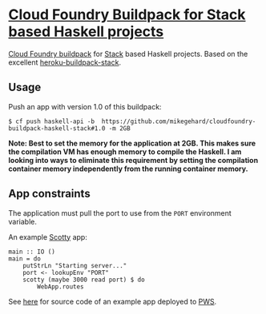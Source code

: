 # [Cloud Foundry Buildpack for Stack based Haskell projects][1]

[Cloud Foundry buildpack][2] for [Stack][3] based Haskell projects. 
Based on the excellent [heroku-buildpack-stack][4].

## Usage

Push an app with version 1.0 of this buildpack:

    $ cf push haskell-api -b  https://github.com/mikegehard/cloudfoundry-buildpack-haskell-stack#1.0 -m 2GB

**Note: Best to set the memory for the application at 2GB. This makes sure the compilation VM
has enough memory to compile the Haskell. I am looking into ways to eliminate this requirement by setting the compilation container memory independently from the running container memory.**

## App constraints

The application must pull the port to use from the `PORT` environment variable.

An example [Scotty][5] app:

```
main :: IO ()
main = do
    putStrLn "Starting server..."
    port <- lookupEnv "PORT"
    scotty (maybe 3000 read port) $ do
        WebApp.routes
```

See [here][6] for source code of an example app deployed to [PWS][7].

[1]: https://github.com/mikegehard/cloudfoundry-buildpack-haskell-stack
[2]: https://docs.cloudfoundry.org/buildpacks/custom.html
[3]: https://github.com/commercialhaskell/stack
[4]: https://github.com/mfine/heroku-buildpack-stack
[5]: https://github.com/scotty-web/scotty
[6]: https://github.com/mikegehard/haskell-api
[7]: https://run.pivotal.io
